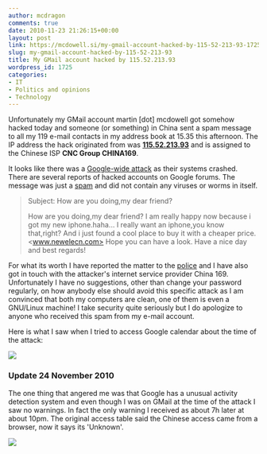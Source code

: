 ```yaml
---
author: mcdragon
comments: true
date: 2010-11-23 21:26:15+00:00
layout: post
link: https://mcdowell.si/my-gmail-account-hacked-by-115-52-213-93-1725.html
slug: my-gmail-account-hacked-by-115-52-213-93
title: My GMail account hacked by 115.52.213.93
wordpress_id: 1725
categories:
- IT
- Politics and opinions
- Technology
---
```


Unfortunately my GMail account martin [dot] mcdowell got somehow hacked today and someone (or something) in China sent a spam message to all my 119 e-mail contacts in my address book at 15.35 this afternoon. The IP address the hack originated from was [**115.52.213.93**](http://whois.domaintools.com/115.52.213.93) and is assigned to the Chinese ISP **CNC Group CHINA169**.

It looks like there was a [Google-wide attack](http://www.google.com/support/forum/p/gmail/thread?fid=3d06568e966df9f0000495be59b0950c&hl=en) as their systems crashed. There are several reports of hacked accounts on Google forums. The message was just a [spam](http://en.wikipedia.org/wiki/E-mail_spam) and did not contain any viruses or worms in itself.

> Subject: How are you doing,my dear friend?
> 
> How are you doing,my dear friend?
> I am really happy now because i got my new iphone.haha...
> I really want an iphone,you know that,right?
> And i just found a cool place to buy it with a cheaper price.
> <www.newelecn.com>
> Hope you can have a look.
> Have a nice day and best regards!


For what its worth I have reported the matter to the [police](http://www.dyfed-powys.police.uk/en/) and I have also got in touch with the attacker's internet service provider China 169. Unfortunately I have no suggestions, other than change your password regularly, on how anybody else should avoid this specific attack as I am convinced that both my computers are clean, one of them is even a GNU/Linux machine! I take security quite seriously but I do apologize to anyone who received this spam from my e-mail account.

Here is what I saw when I tried to access Google calendar about the time of the attack:

![](https://img.mcdowell.si/2010/11/Google_Server_Error-1.png)

### Update 24 November 2010
The one thing that angered me was that Google has a unusual activity detection system and even though I was on GMail at the time of the attack I saw no warnings. In fact the only warning I received as about 7h later at about 10pm. The original access table said the Chinese access came from a browser, now it says its 'Unknown'.

![](https://img.mcdowell.si/2010/11/google_intruder_alert_censored-1.png)
